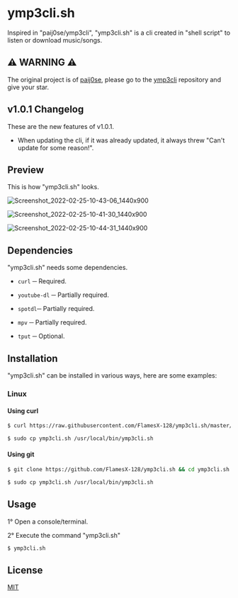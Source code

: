 # **ymp3cli.sh**
Inspired in "paij0se/ymp3cli", "ymp3cli.sh" is a cli created in "shell script" to listen or download music/songs.

## **⚠ WARNING ⚠**
The original project is of [paij0se](https://github.com/paij0se), please go to the [ymp3cli](https://github.com/paij0se/ymp3cli) repository and give your star.

## **v1.0.1 Changelog**
These are the new features of v1.0.1.

- When updating the cli, if it was already updated, it always threw "Can't update for some reason!".


## **Preview**
This is how "ymp3cli.sh" looks.

![Screenshot_2022-02-25-10-43-06_1440x900](https://user-images.githubusercontent.com/78381898/155829330-c87338e8-5233-4b8d-8dc1-0e3675f390c2.png)

![Screenshot_2022-02-25-10-41-30_1440x900](https://user-images.githubusercontent.com/78381898/155829322-0a48c978-f108-4741-afd5-617822107fcb.png)

![Screenshot_2022-02-25-10-44-31_1440x900](https://user-images.githubusercontent.com/78381898/155829364-a58481ff-8c84-4a85-bd13-ad85dcd62f38.png)

## **Dependencies**
"ymp3cli.sh" needs some dependencies.

- `curl` ─ Required.

- `youtube-dl` ─ Partially required.
- `spotdl`─ Partially required.
- `mpv` ─ Partially required.

- `tput` ─ Optional.

## **Installation**
"ymp3cli.sh" can be installed in various ways, here are some examples:

### **Linux**
#### **Using curl**

```bash
$ curl https://raw.githubusercontent.com/FlamesX-128/ymp3cli.sh/master/ymp3cli.sh --output ymp3cli.sh
```

```bash
$ sudo cp ymp3cli.sh /usr/local/bin/ymp3cli.sh
```

#### **Using git**
```bash
$ git clone https://github.com/FlamesX-128/ymp3cli.sh && cd ymp3cli.sh
```

```bash
$ sudo cp ymp3cli.sh /usr/local/bin/ymp3cli.sh
```

## **Usage**
1° Open a console/terminal.

2° Execute the command "ymp3cli.sh"

```bash
$ ymp3cli.sh
```

## **License**
[MIT](https://choosealicense.com/licenses/mit/)
